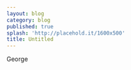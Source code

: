 ```yaml
---
layout: blog
category: blog
published: true
splash: 'http://placehold.it/1600x500'
title: Untitled
---
```

George
